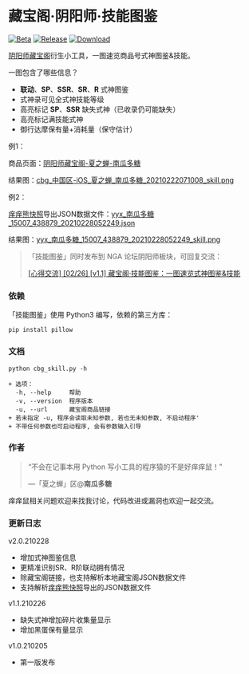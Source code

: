 # 藏宝阁·阴阳师·技能图鉴

[![Beta](https://img.shields.io/badge/Beta-2.0-brightgreen.svg?style=flat-square)](https://github.com/nguaduot/yys-cbg-skill)
[![Release](https://img.shields.io/badge/Release-1.1-brightgreen.svg?style=flat-square)](https://github.com/nguaduot/yys-cbg-skill/releases)
[![Download](https://img.shields.io/badge/Download-EXE-brightgreen.svg?style=flat-square)](dist/%E6%8A%80%E8%83%BD%E5%9B%BE%E9%89%B41.1.exe)

[阴阳师藏宝阁](https://yys.cbg.163.com/)衍生小工具，一图速览商品号式神图鉴&技能。

一图包含了哪些信息？
+ **联动**、**SP**、**SSR**、**SR**、**R** 式神图鉴
+ 式神录可见全式神技能等级
+ 高亮标记 **SP**、**SSR** 缺失式神（已收录仍可能缺失）
+ 高亮标记满技能式神
+ 御行达摩保有量+消耗量（保守估计）

例1：

商品页面：[阴阳师藏宝阁-夏之蝉-南瓜多糖](https://yys.cbg.163.com/cgi/mweb/equip/21/202102020901616-21-3S6GQUUH2DOUM)

结果图：[cbg_中国区-iOS_夏之蝉_南瓜多糖_20210222071008_skill.png](sample/cbg_中国区-iOS_夏之蝉_南瓜多糖_20210222071008_skill.png)

例2：

[痒痒熊快照](https://github.com/OnmyojiX/yyx)导出JSON数据文件：[yyx_南瓜多糖_15007_438879_20210228052249.json](sample/yyx_南瓜多糖_15007_438879_20210228052249.json)

结果图：[yyx_南瓜多糖_15007_438879_20210228052249_skill.png](sample/yyx_南瓜多糖_15007_438879_20210228052249_skill.png)

> 「技能图鉴」同时发布到 NGA 论坛阴阳师板块，可回复交流：
> 
> [[心得交流] [02/26] [v1.1] 藏宝阁·技能图鉴：一图速览式神图鉴&技能](https://nga.178.com/read.php?tid=25428203&_ff=538)

### 依赖

「技能图鉴」使用 Python3 编写，依赖的第三方库：

```
pip install pillow
```

### 文档

```
python cbg_skill.py -h
```

```
+ 选项：
  -h, --help     帮助
  -v, --version  程序版本
  -u, --url      藏宝阁商品链接
+ 若未指定 -u, 程序会读取未知参数, 若也无未知参数, 不启动程序'
+ 不带任何参数也可启动程序, 会有参数输入引导
```

### 作者

> “不会在记事本用 Python 写小工具的程序猿的不是好痒痒鼠！”
>
> —「夏之蝉」区@**南瓜多糖**

痒痒鼠相关问题欢迎来找我讨论，代码改进或漏洞也欢迎一起交流。

### 更新日志

v2.0.210228
+ 增加式神图鉴信息
+ 更精准识别SR、R阶联动拥有情况
+ 除藏宝阁链接，也支持解析本地藏宝阁JSON数据文件
+ 支持解析[痒痒熊快照](https://github.com/OnmyojiX/yyx)导出的JSON数据文件

v1.1.210226
+ 缺失式神增加碎片收集量显示
+ 增加黑蛋保有量显示

v1.0.210205
+ 第一版发布